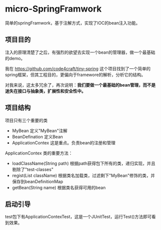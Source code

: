 # micro-SpringFramwork

简单的springFramwork，基于注解方式，实现了IOC的bean注入功能。

## 项目目的

注入的原理清楚了之后，有强烈的欲望去实现一个bean的管理器，做一个最基础的demo。

我在 https://github.com/code4craft/tiny-spring 这个项目找到了一个简单的spring框架，但其工程目的，更偏向于framewore的解析，分析它的结构。

对我来说，这太多冗余了，再次说明：**我们要做一个最基础的bean管理，而不是迷失在接口与抽象类，扩展性和安全性中。**

## 项目结构

项目只有三个重要的类
- MyBean 定义"MyBean"注解
- BeanDefination 定义Bean
- ApplicationContex 这是重点。负责bean的注册和管理

ApplicationContex 类的重要方法：
- loadClassName(String path) 根据path获得包下所有的类，递归实现，并且剔除了"test-classes"
- regist(List<String> className) 根据类名加载类，过滤剩下"MyBean"修饰的类，并保存到beanDefinitionMap
- getBean(String name) 根据类名获得可用的bean


## 启动引导

test包下有ApplicationContexTest，这是一个JUnitTest，运行Test()方法即可看到效果。


